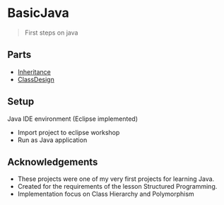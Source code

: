 # BasicJava
> First steps on java 


## Parts
* [Inheritance](Inheritance/README.md)
* [ClassDesign](ClassDesign/README.md)

 ## Setup
Java IDE environment (Eclipse implemented)

* Import project to eclipse workshop
* Run as Java application


## Acknowledgements
- These projects were one of my very first projects for learning Java.
- Created for the requirements of the lesson Structured Programming.
- Implementation focus on Class Hierarchy and Polymorphism

